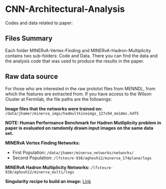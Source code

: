 # CNN-Architectural-Analysis
Codes and data related to paper: 

## Files Summary
Each folder MINERvA-Vertex-Finding and MINERvA-Hadron-Multiplicity contains two sub-folders: Code and Data. There you can find the data and the analysis code that was used to produce the results in the paper. 

## Raw data source
For those who are interested in the raw prototxt files from MENNDL, from which the features are extracted from. If you have access to the Wilson Cluster at Fermilab, the file paths are the followings:

**Image files that the networks were trained on:** `/data/jhamer/minerva_imgs/hadmultkineimgs_127x94_me1Amc.hdf5`

**NOTE: Human Performance Benchmark for Hadron Mutliplicity problem in paper is evaluated on ramdomly drawn input images on the same data set.**

**MINERvA Vertex Finding Networks:**
- First Population: `/data/jhamer/minerva_networks/networks/`
- Second Population: `/lfstev/e-938/aghosh12/minerva_174plane/logs`

**MINERvA Hadron Multiplicity Networks:** `/lfstev/e-938/aghosh12/minerva_multi/logs`

**Singularity recipe to build an image:** [Link](https://github.com/Duchstf/CNN-Architectural-Analysis-SingularityImg)
